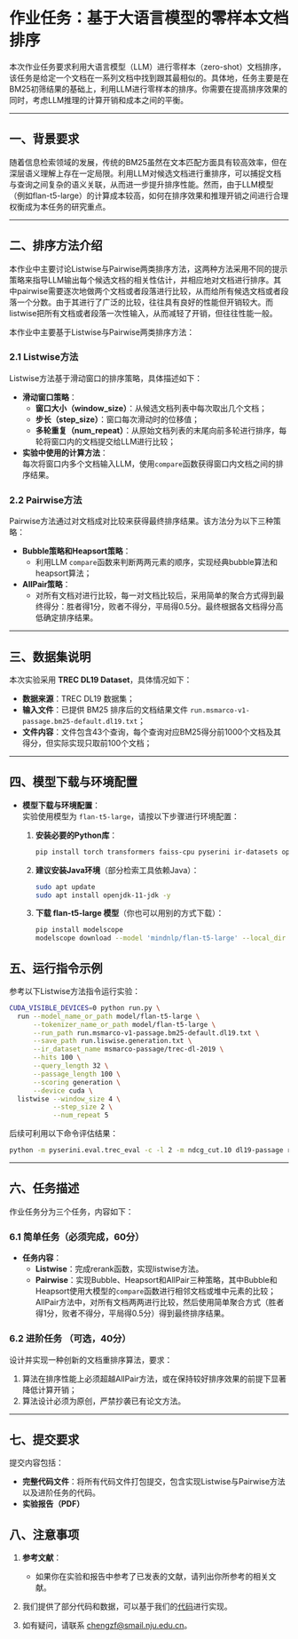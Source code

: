 # 作业任务：基于大语言模型的零样本文档排序

本次作业任务要求利用大语言模型（LLM）进行零样本（zero-shot）文档排序，该任务是给定一个文档在一系列文档中找到跟其最相似的。具体地，任务主要是在BM25初筛结果的基础上，利用LLM进行零样本的排序。你需要在提高排序效果的同时，考虑LLM推理的计算开销和成本之间的平衡。

---

## 一、背景要求

随着信息检索领域的发展，传统的BM25虽然在文本匹配方面具有较高效率，但在深层语义理解上存在一定局限。利用LLM对候选文档进行重排序，可以捕捉文档与查询之间复杂的语义关联，从而进一步提升排序性能。然而，由于LLM模型（例如flan-t5-large）的计算成本较高，如何在排序效果和推理开销之间进行合理权衡成为本任务的研究重点。

---

## 二、排序方法介绍

本作业中主要讨论Listwise与Pairwise两类排序方法，这两种方法采用不同的提示策略来指导LLM输出每个候选文档的相关性估计，并相应地对文档进行排序。其中pairwise需要逐次地做两个文档或者段落进行比较，从而给所有候选文档或者段落一个分数。由于其进行了广泛的比较，往往具有良好的性能但开销较大。而listwise把所有文档或者段落一次性输入，从而减轻了开销，但往往性能一般。

本作业中主要基于Listwise与Pairwise两类排序方法：

### 2.1 Listwise方法

Listwise方法基于滑动窗口的排序策略，具体描述如下：

- **滑动窗口策略**：
  - **窗口大小（window_size）**：从候选文档列表中每次取出几个文档；
  - **步长（step_size）**：窗口每次滑动时的位移值；
  - **多轮重复（num_repeat）**：从原始文档列表的末尾向前多轮进行排序，每轮将窗口内的文档提交给LLM进行比较；
- **实验中使用的计算方法**：  
每次将窗口内多个文档输入LLM，使用`compare`函数获得窗口内文档之间的排序结果。

### 2.2 Pairwise方法

Pairwise方法通过对文档成对比较来获得最终排序结果。该方法分为以下三种策略：

- **Bubble策略和Heapsort策略**：
  - 利用LLM `compare`函数来判断两两元素的顺序，实现经典bubble算法和heapsort算法；
- **AllPair策略**：
  - 对所有文档对进行比较，每一对文档比较后，采用简单的聚合方式得到最终得分：胜者得1分，败者不得分，平局得0.5分。最终根据各文档得分高低确定排序结果。

---

## 三、数据集说明

本次实验采用 **TREC DL19 Dataset**，具体情况如下：

- **数据来源**：TREC DL19 数据集；
- **输入文件**：已提供 BM25 排序后的文档结果文件 `run.msmarco-v1-passage.bm25-default.dl19.txt`；
- **文件内容**：文件包含43个查询，每个查询对应BM25得分前1000个文档及其得分，但实际实现只取前100个文档；

---

## 四、模型下载与环境配置

- **模型下载与环境配置**：  
  实验使用模型为 `flan-t5-large`，请按以下步骤进行环境配置：
  
  1. **安装必要的Python库**：
     ```bash
     pip install torch transformers faiss-cpu pyserini ir-datasets openai tiktoken accelerate
     ```
  
  2. **建议安装Java环境**（部分检索工具依赖Java）：
     ```bash
     sudo apt update
     sudo apt install openjdk-11-jdk -y
     ```
  
  3. **下载 flan-t5-large 模型**（你也可以用别的方式下载）：
     ```bash
     pip install modelscope
     modelscope download --model 'mindnlp/flan-t5-large' --local_dir 'model/flan-t5-large'
     ```

## 五、运行指令示例

参考以下Listwise方法指令运行实验：
```bash
CUDA_VISIBLE_DEVICES=0 python run.py \
  run --model_name_or_path model/flan-t5-large \
      --tokenizer_name_or_path model/flan-t5-large \
      --run_path run.msmarco-v1-passage.bm25-default.dl19.txt \
      --save_path run.liswise.generation.txt \
      --ir_dataset_name msmarco-passage/trec-dl-2019 \
      --hits 100 \
      --query_length 32 \
      --passage_length 100 \
      --scoring generation \
      --device cuda \
  listwise --window_size 4 \
           --step_size 2 \
           --num_repeat 5
```

后续可利用以下命令评估结果：
```bash
python -m pyserini.eval.trec_eval -c -l 2 -m ndcg_cut.10 dl19-passage run.liswise.generation.txt
```

---

## 六、任务描述

作业任务分为三个任务，内容如下：

### 6.1 简单任务（必须完成，60分）
- **任务内容**：  
  - **Listwise**：完成rerank函数，实现listwise方法。
  - **Pairwise**：实现Bubble、Heapsort和AllPair三种策略，其中Bubble和Heapsort使用大模型的`compare`函数进行相邻文档或堆中元素的比较；AllPair方法中，对所有文档两两进行比较，然后使用简单聚合方式（胜者得1分，败者不得分，平局得0.5分）得到最终排序结果。
  
### 6.2 进阶任务 （可选，40分）
  设计并实现一种创新的文档重排序算法，要求：  
  1. 算法在排序性能上必须超越AllPair方法，或在保持较好排序效果的前提下显著降低计算开销；  
  2. 算法设计必须为原创，严禁抄袭已有论文方法。

---

## 七、提交要求

提交内容包括：
- **完整代码文件**：将所有代码文件打包提交，包含实现Listwise与Pairwise方法以及进阶任务的代码。
- **实验报告（PDF）**


## 八、注意事项

1. **参考文献**：

    - 如果你在实验和报告中参考了已发表的文献，请列出你所参考的相关文献。

2. 我们提供了部分代码和数据，可以基于我们的[代码](https://github.com/zifengcheng/NJUProject_ranking)进行实现。

3. 如有疑问，请联系 chengzf@smail.nju.edu.cn。


